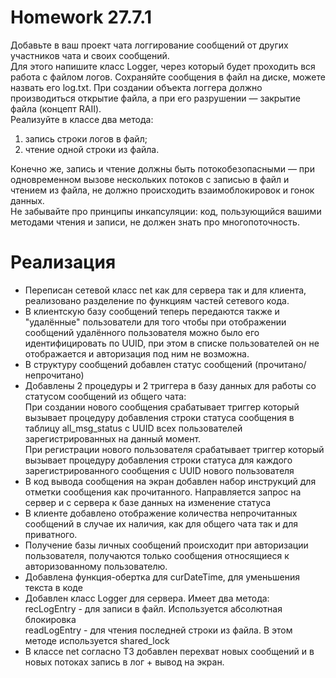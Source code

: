 # Homework 27.7.1
Добавьте в ваш проект чата логгирование сообщений от других участников чата и своих сообщений.\
Для этого напишите класс Logger, через который будет проходить вся работа с файлом логов. Сохраняйте сообщения в файл на диске, можете назвать его log.txt.
При создании объекта логгера должно производиться открытие файла, а при его разрушении — закрытие файла (концепт RAII).\
Реализуйте в классе два метода:
1) запись строки логов в файл;
2) чтение одной строки из файла.

Конечно же, запись и чтение должны быть потокобезопасными — при одновременном вызове нескольких потоков с записью в файл и чтением из файла, не должно происходить
взаимоблокировок и гонок данных.\
Не забывайте про принципы инкапсуляции: код, пользующийся вашими методами чтения и записи, не должен знать про многопоточность.
# Реализация
- Переписан сетевой класс net как для сервера так и для клиента, реализовано разделение по функциям частей сетевого кода.
- В клиентскую базу сообщений теперь передаются также и "удалённые" пользователи для того чтобы при отображении сообщений удалённого пользователя можно было его идентифицировать по UUID,
 при этом в списке пользователей он не отображается и авторизация под ним не возможна.
- В структуру сообщений добавлен статус сообщений (прочитано/непрочитано)
- Добавлены 2 процедуры и 2 триггера в базу данных для работы со статусом сообщений из общего чата:\
При создании нового сообщения срабатывает триггер который вызывает процедуру добавления строки статуса сообщения в таблицу all_msg_status с UUID всех пользователей
зарегистрированных на данный момент.\
При регистрации нового пользователя срабатывает триггер который вызывает процедуру добавления строки статуса для каждого зарегистрированного сообщения с UUID нового
 пользователя
- В код вывода сообщения на экран добавлен набор инструкций для отметки сообщения как прочитанного. Направляется запрос на сервер и с сервера к базе данных на изменение статуса
- В клиенте добавлено отображение количества непрочитанных сообщений в случае их наличия, как для общего чата так и для приватного.
- Получение базы личных сообщений происходит при авторизации пользователя, получаются только сообщения относящиеся к авторизованному пользователю.
- Добавлена функция-обертка для curDateTime, для уменьшения текста в коде
- Добавлен класс Logger для сервера. Имеет два метода:\
recLogEntry - для записи в файл. Используется абсолютная блокировка\
readLogEntry - для чтения последней строки из файла. В этом методе используется shared_lock
- В классе net согласно ТЗ добавлен перехват новых сообщений и в новых потоках запись в лог + вывод на экран.
